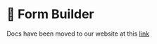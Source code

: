 # 🔡 Form Builder

Docs have been moved to our website at this [link](https://tomatophp.com/en/open-source/filament-withdrawals)
